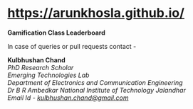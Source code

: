 # https://arunkhosla.github.io/

**Gamification Class Leaderboard**




In case of queries or pull requests contact -

**Kulbhushan Chand**  
*PhD Research Scholar  
Emerging Technologies Lab  
Department of Electronics and Communication Engineering  
Dr B R Ambedkar National Institute of Technology Jalandhar  
Email Id - kulbhushan.chand@gmail.com*
